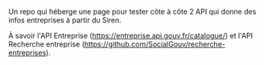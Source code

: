 Un repo qui héberge une page pour tester côte à côte 2 API qui donne des infos entreprises à partir du Siren.

À savoir l'API Entreprise (https://entreprise.api.gouv.fr/catalogue/) et l'API Recherche entreprise (https://github.com/SocialGouv/recherche-entreprises).


